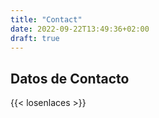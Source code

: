 ```yaml
---
title: "Contact"
date: 2022-09-22T13:49:36+02:00
draft: true
---
```


## Datos de Contacto

{{< losenlaces >}}